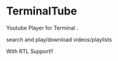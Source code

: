 # TerminalTube

Youtube Player for Terminal .

search and play/download videos/playlists

With RTL Support!!
